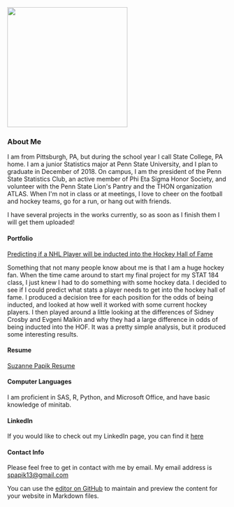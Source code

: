 

<img src="https://github.com/smpapik/smpapik.github.io/blob/master/SP.PNG?raw=true" width="275">

### About Me
I am from Pittsburgh, PA, but during the school year I call State College, PA home. I am a junior Statistics major at Penn State University, and I plan to graduate in December of 2018. On campus, I am the president of the Penn State Statistics Club, an active member of Phi Eta Sigma Honor Society, and volunteer with the Penn State Lion's Pantry and the THON organization ATLAS. When I'm not in class or at meetings, I love to cheer on the football and hockey teams, go for a run, or hang out with friends.

I have several projects in the works currently, so as soon as I finish them I will get them uploaded!

#### Portfolio

[Predicting if a NHL Player will be inducted into the Hockey Hall of Fame](https://smpapik.github.io/FinalProject184/FinalMarkdown) 

Something that not many people know about me is that I am a huge hockey fan. When the time came around to start my final project for my STAT 184 class, I just knew I had to do something with some hockey data. I decided to see if I could predict what stats a player needs to get into the hockey hall of fame. I produced a decision tree for each position for the odds of being inducted, and looked at how well it worked with some current hockey players. I then played around a little looking at the differences of Sidney Crosby and Evgeni Malkin and why they had a large difference in odds of being inducted into the HOF. It was a pretty simple analysis, but it produced some interesting results.

#### Resume
[Suzanne Papik Resume](https://smpapik.github.io/SuzannePapik.pdf)

#### Computer Languages
I am proficient in SAS, R, Python, and Microsoft Office, and have basic knowledge of minitab.

#### LinkedIn
If you would like to check out my LinkedIn page, you can find it [here](https://www.linkedin.com/in/suzanne-papik-6958a9125/)

#### Contact Info
Please feel free to get in contact with me by email. My email address is spapik13@gmail.com

You can use the [editor on GitHub](https://github.com/smpapik/smpapik.github.io/edit/master/README.md) to maintain and preview the content for your website in Markdown files.

